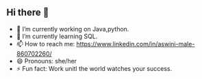 ## Hi there 👋

- 🔭 I’m currently working on Java,python.
- 🌱 I’m currently learning SQL.
- 📫 How to reach me: https://www.linkedin.com/in/aswini-male-860702260/
- 😄 Pronouns: she/her
- ⚡ Fun fact: Work unitl the world watches your success.

